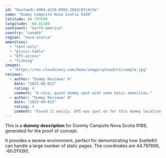 ```yaml
---
id: "0aa7aedc-4904-4219-9993-26b2c87c4c5e"
name: "Dummy Campsite Nova Scotia 9188"
latitude: 44.797696
longitude: -60.01109
continent: "north-america"
country: "canada"
region: "nova-scotia"
amenities:
  - "tent-only"
  - "picnic-table"
  - "ATV-access"
  - "fishing"
images:
  - "https://res.cloudinary.com/demo/image/upload/v1/sample.jpg"
reviews:
  - author: "Dummy Reviewer A"
    date: "2025-08-022"
    rating: 4
    comment: "A nice, quiet dummy spot with some basic amenities."
  - author: "Dummy Reviewer B"
    date: "2025-09-025"
    rating: 4
    comment: "Found it easily. GPS was spot on for this dummy location."
---
```


This is a **dummy description** for Dummy Campsite Nova Scotia 9188, generated for the proof of concept.

It provides a serene environment, perfect for demonstrating how SvelteKit can handle a large number of static pages. The coordinates are 44.797696, -60.011090.
